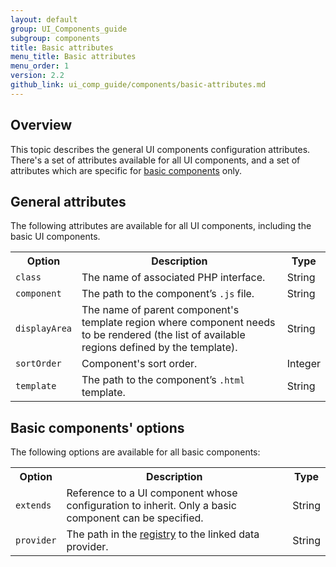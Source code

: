 ```yaml
---
layout: default
group: UI_Components_guide
subgroup: components
title: Basic attributes
menu_title: Basic attributes
menu_order: 1
version: 2.2
github_link: ui_comp_guide/components/basic-attributes.md
---
```


## Overview

This topic describes the general UI components configuration attributes. There's a set of attributes available for all UI components, and a set of attributes which are specific for [basic components]({{page.baseurl}}/ui_comp_guide/bk-ui_comps.html#general-structure) only. 

## General attributes 

The following attributes are available for all UI components, including the basic UI components.

<table>
  <tr>
    <th>Option </th>
    <th>Description</th>
    <th>Type</th>
  </tr>
  <tr>
    <td><code>class</code></td>
    <td>The name of associated PHP interface.</td>
    <td>String</td>
  </tr>
  <tr>
    <td><code>component</code></td>
    <td>The path to the component’s <code>.js</code> file.</td>
    <td>String</td>
  </tr>
  <tr>
    <td><code>displayArea</code></td>
    <td>The name of parent component's template region where component needs to be rendered (the list of available regions defined by the template).</td>
    <td>String</td>
  </tr>
  <tr>
    <td><code>sortOrder</code></td>
    <td>Component's sort order.</td>
    <td>Integer</td>
  </tr>
  <tr>
    <td><code>template</code></td>
    <td>The path to the component’s <code>.html</code> template.</td>
    <td>String</td>
  </tr>
</table>


## Basic components' options

The following options are available for all basic components:

<table>
  <tr>
    <th>Option </th>
    <th>Description</th>
    <th>Type</th>
  </tr>
  <tr>
    <td><code>extends</code></td>
    <td>Reference to a UI component whose configuration to inherit. Only a basic component can be specified.</td>
    <td>String</td>
  </tr>
  <tr>
    <td><code>provider</code></td>
    <td>The path in the <a href="{{page.baseurl}}/ui_comp_guide/concepts/ui_comp_uiregistry.html">registry</a> to the linked data provider.</td>
    <td>String</td>
  </tr>
</table>


